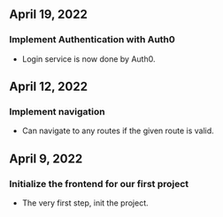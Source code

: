 ## April 19, 2022

### Implement Authentication with Auth0

- Login service is now done by Auth0.

## April 12, 2022

### Implement navigation

- Can navigate to any routes if the given route is valid.

## April 9, 2022

### Initialize the frontend for our first project

- The very first step, init the project.

